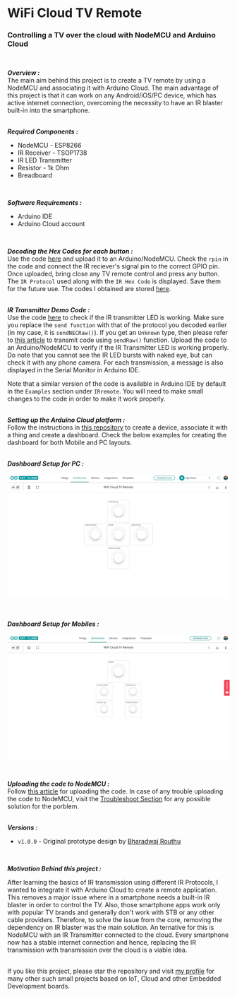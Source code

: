 # WiFi Cloud TV Remote
### Controlling a TV over the cloud with NodeMCU and Arduino Cloud  
<br/>

***Overview :***  
The main aim behind this project is to create a TV remote by using a NodeMCU and associating it with Arduino Cloud. The main advantage of this project is that it can work on any Android/iOS/PC device, which has active internet connection, overcoming the necessity to have an IR blaster built-in into the smartphone.  
<br/>  

***Required Components :***  
- NodeMCU - ESP8266
- IR Receiver - TSOP1738
- IR LED Transmitter
- Resistor - 1k Ohm
- Breadboard  
<br/>  

***Software Requirements :***
- Arduino IDE
- Arduino Cloud account  
<br/>  

***Decoding the Hex Codes for each button :***  
Use the code [here](https://github.com/Bharadwaj-R/WiFi-Cloud-TV-Remote/tree/main/Assets/IR%20Hex%20Decode) and upload it to an Arduino/NodeMCU. Check the `rpin` in the code and connect the IR reciever's signal pin to the correct GPIO pin. Once uploaded, bring close any TV remote control and press any button. The `IR Protocol` used along with the `IR Hex Code` is displayed. Save them for the future use. The codes I obtained are stored [here](https://github.com/Bharadwaj-R/WiFi-Cloud-TV-Remote/blob/main/Assets/IR%20Hex%20Decode/Hex%20Codes.txt).  
<br/>  

***IR Transmitter Demo Code :***  
Use the code [here](https://github.com/Bharadwaj-R/WiFi-Cloud-TV-Remote/tree/main/Assets/IR%20Transmitter%20Demo) to check if the IR transmitter LED is working. Make sure you replace the `send function` with that of the protocol you decoded earlier (in my case, it is `sendNECRaw()`). If you get an `Unknown` type, then please refer to [this article](https://forum.arduino.cc/t/ir-send-raw/276249) to transmit code using `sendRaw()` function. Upload the code to an Arduino/NodeMCU to verify if the IR Transmitter LED is working properly. Do note that you cannot see the IR LED bursts with naked eye, but can check it with any phone camera. For each transmission, a message is also displayed in the Serial Monitor in Arduino IDE.  

Note that a similar version of the code is available in Arduino IDE by default in the `Examples` section under `IRremote`. You will need to make small changes to the code in order to make it work properly.  
<br/>  

***Setting up the Arduino Cloud platform :***  
Follow the instructions in [this repository](https://github.com/Bharadwaj-R/NodeMCU-and-Arduino-Cloud#setting-up-the-arduino-cloud-environment) to create a device, associate it with a thing and create a dashboard. Check the below examples for creating the dashboard for both Mobile and PC layouts.  
<br/>

***Dashboard Setup for PC :***  
<p align="center">
  <kbd>
    <img src="https://github.com/Bharadwaj-R/WiFi-Cloud-TV-Remote/blob/main/Assets/Dashboard%20Setup%20PC.png?raw=true">
  </kbd>
</p>  
<br/>

***Dashboard Setup for Mobiles :***
<p align="center">
  <kbd>
    <img src="https://github.com/Bharadwaj-R/WiFi-Cloud-TV-Remote/blob/main/Assets/Dashboard%20Setup%20Mobile.png?raw=true">
  </kbd>
</p>  
<br/>

***Uploading the code to NodeMCU :***  
Follow [this article](https://github.com/Bharadwaj-R/NodeMCU-and-Arduino-Cloud#setting-up-the-arduino-cloud-environment:~:text=Coding%20the%20NodeMCU%20%3A) for uploading the code. In case of any trouble uploading the code to NodeMCU, visit the [Troubleshoot Section](https://github.com/Bharadwaj-R/NodeMCU-and-Arduino-Cloud/blob/main/Troubleshoot.md) for any possible solution for the porblem.  
<br/>

***Versions :***  
- `v1.0.0` - Original prototype design by [Bharadwaj Routhu](https://github.com/Bharadwaj-R)  
<br/>

***Motivation Behind this project :***  

After learning the basics of IR transmission using different IR Protocols, I wanted to integrate it with Arduino Cloud to create a remote application. This removes a major issue where in a smartphone needs a built-in IR blaster in order to control the TV. Also, those smartphone apps work only with popular TV brands and generally don't work with STB or any other cable providers. Therefore, to solve the issue from the core, removing the dependency on IR blaster was the main solution. An ternative for this is NodeMCU with an IR Transmitter connected to the cloud. Every smartphone now has a stable internet connection and hence, replacing the IR transmission with transmission over the cloud is a viable idea.  
<br/>

If you like this project, please star the repository  and visit [my profile](https://github.com/Bharadwaj-R) for many other such small projects based on IoT, Cloud and other Embedded Development boards.
